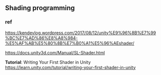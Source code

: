 ## Shading programming




### ref
https://kendevlog.wordpress.com/2017/08/12/unity%E9%96%8B%E7%99%BC%E7%AD%86%E8%A8%984-%E5%AF%AB%E5%80%8B%E7%B0%A1%E5%96%AEshader/


https://docs.unity3d.com/Manual/SL-Shader.html

**Tutorial**: Writing Your First Shader in Unity \
https://learn.unity.com/tutorial/writing-your-first-shader-in-unity
